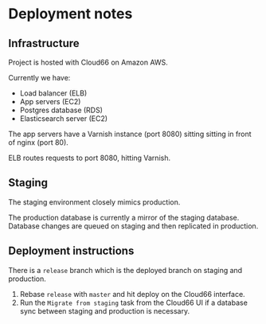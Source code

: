 # Deployment notes

## Infrastructure

Project is hosted with Cloud66 on Amazon AWS.

Currently we have:

- Load balancer (ELB)
- App servers (EC2)
- Postgres database (RDS)
- Elasticsearch server (EC2)

The app servers have a Varnish instance (port 8080) sitting sitting in front of nginx (port 80).

ELB routes requests to port 8080, hitting Varnish.

## Staging

The staging environment closely mimics production.

The production database is currently a mirror of the staging database. Database changes are queued on staging
and then replicated in production.

## Deployment instructions

There is a `release` branch which is the deployed branch on staging and production.

1. Rebase `release` with `master` and hit deploy on the Cloud66 interface.
2. Run the `Migrate from staging` task from the Cloud66 UI if a database sync between staging and production
   is necessary.
